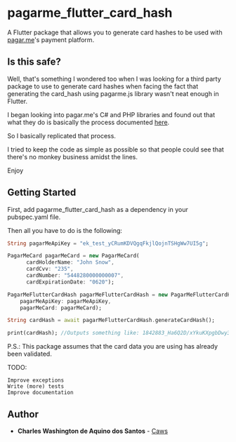 # pagarme_flutter_card_hash

A Flutter package that allows you to generate card hashes to be used with [pagar.me](https://pagar.me/)'s payment platform.

## Is this safe?

Well, that's something I wondered too when I was looking for a third party package to use to generate
card hashes when facing the fact that generating the card_hash using pagarme.js library wasn't neat enough
in Flutter.

I began looking into pagar.me's C# and PHP libraries and found out that what they do is basically the
process documented [here](https://docs.pagar.me/reference#gerando-card_hash-manualmente).

So I basically replicated that process. 

I tried to keep the code as simple as possible so that people could see that there's no monkey business 
amidst the lines.

Enjoy

## Getting Started

First, add pagarme_flutter_card_hash as a dependency in your pubspec.yaml file.

Then all you have to do is the following:

```dart
String pagarMeApiKey = "ek_test_yCRumKDVQgqFkjlQojnTSHgWw7UI5g";

PagarMeCard pagarMeCard = new PagarMeCard(
      cardHolderName: "John Snow",
      cardCvv: "235",
      cardNumber: "5448280000000007",
      cardExpirationDate: "0620");

PagarMeFlutterCardHash pagarMeFlutterCardHash = new PagarMeFlutterCardHash(
    pagarMeApiKey: pagarMeApiKey, 
    pagarMeCard: pagarMeCard);

String cardHash = await pagarMeFlutterCardHash.generateCardHash();

print(cardHash); //Outputs something like: 1842883_Ha6Q2D/xYkuKXpgbDwy3HnrJpO2oX3c...
```
P.S.: This package assumes that the card data you are using has already been validated.

TODO:

    Improve exceptions
    Write (more) tests
    Improve documentation

## Author

* **Charles Washington de Aquino dos Santos** - [Caws](https://github.com/caws)